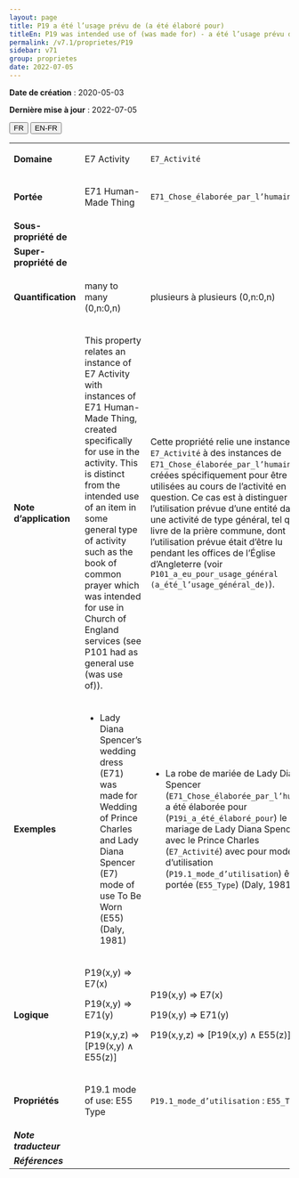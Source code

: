 ```yaml
---
layout: page
title: P19 a été l’usage prévu de (a été élaboré pour)
titleEn: P19 was intended use of (was made for) - a été l’usage prévu de (a été élaboré pour)
permalink: /v7.1/proprietes/P19
sidebar: v71
group: proprietes
date: 2022-07-05
---
```


**Date de création** : 2020-05-03

**Dernière mise à jour** : 2022-07-05

<div class="lang-buttons">
  <button id="fr" class="activate">FR</button>
  <button id="en-fr">EN-FR</button>
</div>

<table>
				<tbody>
				<tr>
					<td><strong>Domaine</strong></td>
					<td class="en"><p>E7 Activity</p>
							</td>
						<td><p><code class="language-plaintext highlighter-rouge">E7_Activité</code> </p>
							</td>
						</tr>
					<tr>
					<td><strong>Portée</strong></td>
					<td class="en"><p>E71 Human-Made Thing</p>
							</td>
						<td><p><code class="language-plaintext highlighter-rouge">E71_Chose_élaborée_par_l’humain</code></p>
							</td>
						</tr>
					<tr>
					<td><strong>Sous-propriété de</strong></td>
					<td class="en"><p></p>
							</td>
						<td><p></p>
							</td>
						</tr>
					<tr>
					<td><strong>Super-propriété de</strong></td>
					<td class="en"><p></p>
							</td>
						<td><p></p>
							</td>
						</tr>
					<tr>
					<td><strong>Quantification</strong></td>
					<td class="en"><p>many to many (0,n:0,n)</p>
							</td>
						<td><p>plusieurs à plusieurs (0,n:0,n)</p>
							</td>
						</tr>
					<tr>
					<td><strong>Note d’application</strong></td>
					<td class="en"><p>This property relates an instance of E7 Activity with instances of E71 Human-Made Thing, created specifically for use in the activity. This is distinct from the intended use of an item in some general type of activity such as the book of common prayer which was intended for use in Church of England services (see P101 had as general use (was use of)).</p>
							</td>
						<td><p>Cette propriété relie une instance de <code class="language-plaintext highlighter-rouge">E7_Activité</code> à des instances de <code class="language-plaintext highlighter-rouge">E71_Chose_élaborée_par_l’humain</code>, créées spécifiquement pour être utilisées au cours de l’activité en question. Ce cas est à distinguer de l’utilisation prévue d’une entité dans une activité de type général, tel que le livre de la prière commune, dont l’utilisation prévue était d’être lu pendant les offices de l’Église d’Angleterre (voir <code class="language-plaintext highlighter-rouge">P101_a_eu_pour_usage_général (a_été_l’usage_général_de)</code>).</p>
							</td>
						</tr>
					<tr>
					<td><strong>Exemples</strong></td>
					<td class="en"><ul><li><p>Lady Diana Spencer’s wedding dress (E71) was made for Wedding of Prince Charles and Lady Diana Spencer (E7) mode of use To Be Worn (E55) (Daly, 1981)<strong></strong></p>
							</li>
									<p></p>
							</td>
						<td><ul><li><p>La robe de mariée de Lady Diana Spencer (<code class="language-plaintext highlighter-rouge">E71_Chose_élaborée_par_l’humain</code>) a été élaborée pour (<code class="language-plaintext highlighter-rouge">P19i_a_été_élaboré_pour</code>) le mariage de Lady Diana Spencer avec le Prince Charles (<code class="language-plaintext highlighter-rouge">E7_Activité</code>) avec pour mode d’utilisation (<code class="language-plaintext highlighter-rouge">P19.1_mode_d’utilisation</code>) être portée (<code class="language-plaintext highlighter-rouge">E55_Type</code>) (Daly, 1981)</p>
							</li>
									</ul></td>
						</tr>
					<tr>
					<td><strong>Logique</strong></td>
					<td class="en"><p>P19(x,y) ⇒ E7(x)</p>
							<p>P19(x,y) ⇒ E71(y)</p>
							<p>P19(x,y,z) ⇒ [P19(x,y) ∧ E55(z)]</p>
							</td>
						<td><p>P19(x,y) ⇒ E7(x)</p>
							<p>P19(x,y) ⇒ E71(y)</p>
							<p>P19(x,y,z) ⇒ [P19(x,y) ∧ E55(z)]</p>
							</td>
						</tr>
					<tr>
					<td><strong>Propriétés</strong></td>
					<td class="en"><p>P19.1 mode of use: E55 Type</p>
							</td>
						<td><p><code class="language-plaintext highlighter-rouge">P19.1_mode_d’utilisation</code> : <code class="language-plaintext highlighter-rouge">E55_Type</code></p>
							</td>
						</tr>
					<tr>
					<td><strong><em>Note traducteur</em></strong></td>
					<td colspan="2"><p></p>
							</td>
						</tr>
					<tr>
					<td><strong><em>Références</em></strong></td>
					<td colspan="2"><p><em></em></p>
							</td>
						</tr>
					</tbody>
				</table>
				